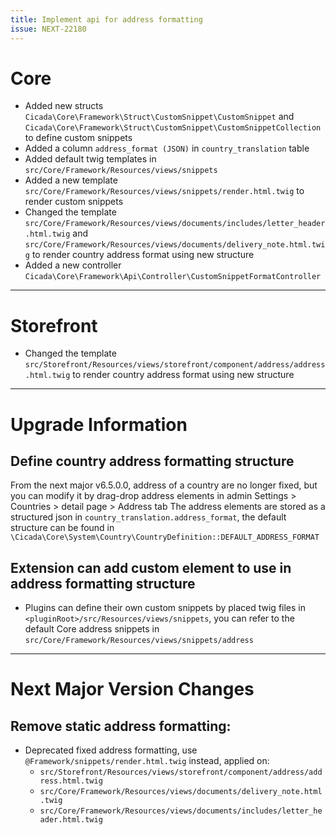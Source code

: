 ```yaml
---
title: Implement api for address formatting
issue: NEXT-22180
---
```

# Core
* Added new structs `Cicada\Core\Framework\Struct\CustomSnippet\CustomSnippet` and `Cicada\Core\Framework\Struct\CustomSnippet\CustomSnippetCollection` to define custom snippets
* Added a column `address_format (JSON)` in `country_translation` table
* Added default twig templates in `src/Core/Framework/Resources/views/snippets`
* Added a new template `src/Core/Framework/Resources/views/snippets/render.html.twig` to render custom snippets
* Changed the template `src/Core/Framework/Resources/views/documents/includes/letter_header.html.twig` and `src/Core/Framework/Resources/views/documents/delivery_note.html.twig` to render country address format using new structure
* Added a new controller `Cicada\Core\Framework\Api\Controller\CustomSnippetFormatController`
___
# Storefront
* Changed the template `src/Storefront/Resources/views/storefront/component/address/address.html.twig` to render country address format using new structure
___
# Upgrade Information
## Define country address formatting structure
From the next major v6.5.0.0, address of a country are no longer fixed, but you can modify it by drag-drop address elements in admin Settings > Countries > detail page > Address tab
The address elements are stored as a structured json in `country_translation.address_format`, the default structure can be found in `\Cicada\Core\System\Country\CountryDefinition::DEFAULT_ADDRESS_FORMAT`
## Extension can add custom element to use in address formatting structure
* Plugins can define their own custom snippets by placed twig files in `<pluginRoot>/src/Resources/views/snippets`, you can refer to the default Core address snippets in `src/Core/Framework/Resources/views/snippets/address`
___
# Next Major Version Changes
## Remove static address formatting:
* Deprecated fixed address formatting, use `@Framework/snippets/render.html.twig` instead, applied on:
  - `src/Storefront/Resources/views/storefront/component/address/address.html.twig`
  - `src/Core/Framework/Resources/views/documents/delivery_note.html.twig`
  - `src/Core/Framework/Resources/views/documents/includes/letter_header.html.twig`


